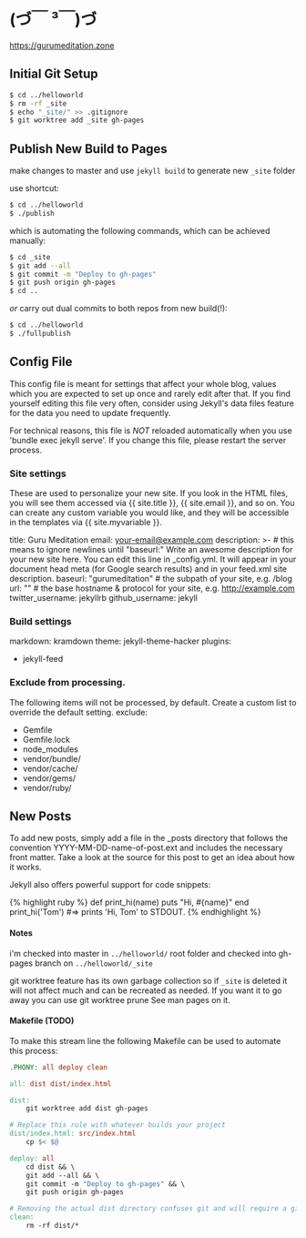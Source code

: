 # (づ￣ ³￣)づ

https://gurumeditation.zone

## Initial Git Setup

```bash
$ cd ../helloworld
$ rm -rf _site
$ echo "_site/" >> .gitignore
$ git worktree add _site gh-pages
```

## Publish New Build to Pages

make changes to master and use `jekyll build` to generate new `_site` folder

use shortcut:

```bash
$ cd ../helloworld
$ ./publish
```

which is automating the following commands, which can be achieved manually:

```bash
$ cd _site
$ git add --all
$ git commit -m "Deploy to gh-pages"
$ git push origin gh-pages
$ cd ..
```

_or_ carry out dual commits to both repos from new build(!):

```bash
$ cd ../helloworld
$ ./fullpublish
```

## Config File

This config file is meant for settings that affect your whole blog, values which you are expected to set up once and rarely edit after that. If you find yourself editing this file very often, consider using Jekyll's data files feature for the data you need to update frequently.

For technical reasons, this file is _NOT_ reloaded automatically when you use 'bundle exec jekyll serve'. If you change this file, please restart the server process.

### Site settings

These are used to personalize your new site. If you look in the HTML files, you will see them accessed via {{ site.title }}, {{ site.email }}, and so on. You can create any custom variable you would like, and they will be accessible in the templates via {{ site.myvariable }}.

title: Guru Meditation
email: your-email@example.com
description: >- # this means to ignore newlines until "baseurl:"
Write an awesome description for your new site here. You can edit this
line in \_config.yml. It will appear in your document head meta (for
Google search results) and in your feed.xml site description.
baseurl: "gurumeditation" # the subpath of your site, e.g. /blog
url: "" # the base hostname & protocol for your site, e.g. http://example.com
twitter_username: jekyllrb
github_username: jekyll

### Build settings

markdown: kramdown
theme: jekyll-theme-hacker
plugins:

- jekyll-feed

### Exclude from processing.

The following items will not be processed, by default. Create a custom list to override the default setting. exclude:

- Gemfile
- Gemfile.lock
- node_modules
- vendor/bundle/
- vendor/cache/
- vendor/gems/
- vendor/ruby/

## New Posts

To add new posts, simply add a file in the \_posts directory that follows the convention YYYY-MM-DD-name-of-post.ext and includes the necessary front matter. Take a look at the source for this post to get an idea about how it works.

Jekyll also offers powerful support for code snippets:

{% highlight ruby %}
def print_hi(name)
puts "Hi, #{name}"
end
print_hi('Tom')
#=> prints 'Hi, Tom' to STDOUT.
{% endhighlight %}

#### Notes

i'm checked into master in `../helloworld/` root folder and checked into gh-pages branch on `../helloworld/_site`

git worktree feature has its own garbage collection so if `_site` is deleted it will not affect much and can be recreated as needed. If you want it to go away you can use git worktree prune See man pages on it.

#### Makefile (TODO)

To make this stream line the following Makefile can be used to automate this process:

```makefile
.PHONY: all deploy clean

all: dist dist/index.html

dist:
	git worktree add dist gh-pages

# Replace this rule with whatever builds your project
dist/index.html: src/index.html
	cp $< $@

deploy: all
	cd dist && \
	git add --all && \
	git commit -m "Deploy to gh-pages" && \
	git push origin gh-pages

# Removing the actual dist directory confuses git and will require a git worktree prune to fix
clean:
	rm -rf dist/*
```
